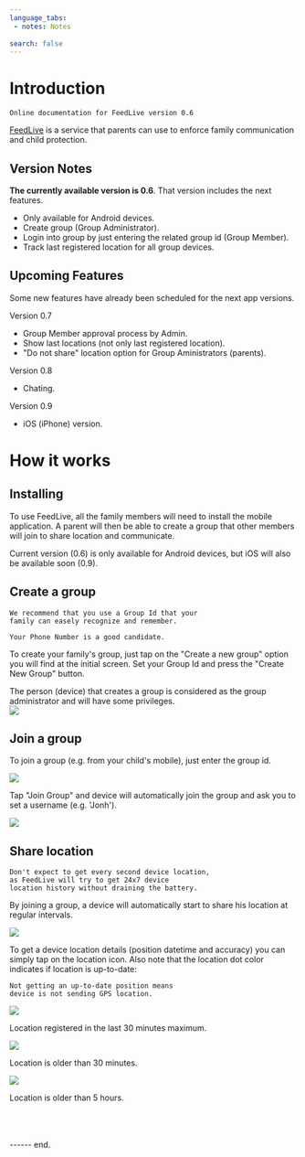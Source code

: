 ```yaml
---
language_tabs:
 - notes: Notes
 
search: false
---
```


# Introduction

```notes
Online documentation for FeedLive version 0.6  
```

[FeedLive](http://www.feedlive.com) is a service that parents can use to enforce family communication and child protection. 


## Version Notes

**The currently available version is 0.6**. That version includes the next features.

- Only available for Android devices.
- Create group (Group Administrator).
- Login into group by just entering the related group id (Group Member).
- Track last registered location for all group devices.


## Upcoming Features

Some new features have already been scheduled for the next app versions.

Version 0.7

- Group Member approval process by Admin.
- Show last locations (not only last registered location).
- "Do not share" location option for Group Aministrators (parents).


Version 0.8

- Chating.

Version 0.9

- iOS (iPhone) version.


# How it works

## Installing

To use FeedLive, all the family members will need to install the mobile application. A parent will then be able to create a group that other members will join to share location and communicate.

<aside class="warning">
Current version (0.6) is only available for Android devices, but iOS will also be available soon (0.9).
</aside>


## Create a group

```notes
We recommend that you use a Group Id that your 
family can easely recognize and remember.

Your Phone Number is a good candidate.
```

To create your family's group, just tap on the "Create a new group" option you will find at the initial screen. Set your Group Id and press the "Create New Group" button.

<aside class="notice">
The person (device) that creates a group is considered as the group administrator and will have some privileges.
</aside>

<img src="images/feedlive_create_group.jpg" class="img-photo" />


## Join a group

To join a group (e.g. from your child's mobile), just enter the group id. 

<img src="images/feedlive_join_group.jpg" class="img-photo" />

Tap "Join Group" and device will automatically join the group and ask you to set a username (e.g. 'Jonh').

<img src="images/feedlive_join_group_username.jpg" class="img-photo" />


## Share location

```notes
Don't expect to get every second device location, 
as FeedLive will try to get 24x7 device 
location history without draining the battery.
```

By joining a group, a device will automatically start to share his location at regular intervals. 

<img src="images/feedlive_map.jpg" class="img-photo" />

To get a device location details (position datetime and accuracy) you can simply tap on the location icon. Also note that the location dot color indicates if location is up-to-date:

```notes
Not getting an up-to-date position means
device is not sending GPS location.
```

<img src="images/feedlive_dot_green.png" style="align:left; margin-left:0; margin-bottom:0"/>

Location registered in the last 30 minutes maximum.

<img src="images/feedlive_dot_orange.png" style="align:left; margin-left:0; margin-bottom:0"/>

Location is older than 30 minutes.

<img src="images/feedlive_dot_red.png" style="align:left; margin-left:0; margin-bottom:0"/>

Location is older than 5 hours.


<br/>
<br/>
<br/>
------ end.